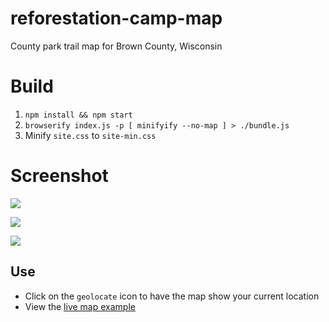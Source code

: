 # reforestation-camp-map
County park trail map for Brown County, Wisconsin 

# Build

1. `npm install && npm start`
2. `browserify index.js -p [ minifyify --no-map ] > ./bundle.js`
3. Minify `site.css` to `site-min.css`

# Screenshot

![](https://cl.ly/0a2K081O3y2J/download/Screen%20Recording%202016-12-25%20at%2009.04%20PM.gif)

![](https://cl.ly/370S2V0f0l38/download/Image%202016-12-25%20at%209.03.36%20PM.png)

![](https://cl.ly/3W1N1y2u1p0E/download/Image%202016-12-27%20at%208.02.37%20PM.png)


## Use

* Click on the `geolocate` icon to have the map show your current location
* View the [live map example](https://bl.ocks.org/ryanbaumann/raw/8fee54a62b06b872ca7ac39e1f63ddc6/a93300e9e48e9e47a4a565ef4cbb30bddf7e9034/#13/44.6667/-88.0813)

